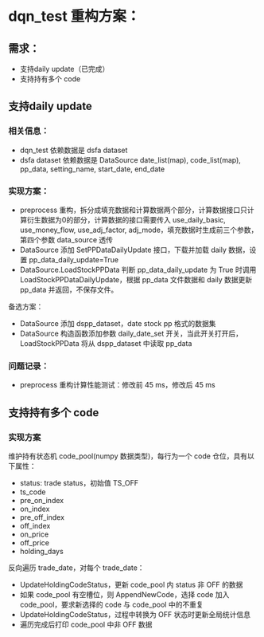 # dqn_test 重构方案：
## 需求：
- 支持daily update（已完成）
- 支持持有多个 code

## 支持daily update

### 相关信息：
- dqn_test 依赖数据是 dsfa dataset
- dsfa dataset 依赖数据是 DataSource date_list(map), code_list(map), pp_data, setting_name, start_date, end_date

### 实现方案：
- preprocess 重构，拆分成填充数据和计算数据两个部分，计算数据接口只计算衍生数据为0的部分，计算数据的接口需要传入 use_daily_basic, use_money_flow, use_adj_factor, adj_mode，填充数据时生成前三个参数，第四个参数 data_source 透传
- DataSource 添加 SetPPDataDailyUpdate 接口，下载并加载 daily 数据，设置 pp_data_daily_update=True
- DataSource.LoadStockPPData 判断 pp_data_daily_update 为 True 时调用 LoadStockPPDataDailyUpdate，根据 pp_data 文件数据和 daily 数据更新 pp_data 并返回，不保存文件。

备选方案：
- DataSource 添加 dspp_dataset，date stock pp 格式的数据集
- DataSource 构造函数添加参数 daily_date_set 开关，当此开关打开后，LoadStockPPData 将从 dspp_dataset 中读取 pp_data

### 问题记录：
- preprocess 重构计算性能测试：修改前 45 ms，修改后 45 ms


## 支持持有多个 code

### 实现方案
维护持有状态机 code_pool(numpy 数据类型)，每行为一个 code 仓位，具有以下属性：
- status: trade status，初始值 TS_OFF
- ts_code
- pre_on_index
- on_index
- pre_off_index
- off_index
- on_price
- off_price
- holding_days

反向遍历 trade_date，对每个 trade_date：
- UpdateHoldingCodeStatus，更新 code_pool 内 status 非 OFF 的数据
- 如果 code_pool 有空槽位，则 AppendNewCode，选择 code 加入 code_pool，要求新选择的 code 与 code_pool 中的不重复
- UpdateHoldingCodeStatus，过程中转换为 OFF 状态时更新全局统计信息
- 遍历完成后打印 code_pool 中非 OFF 数据